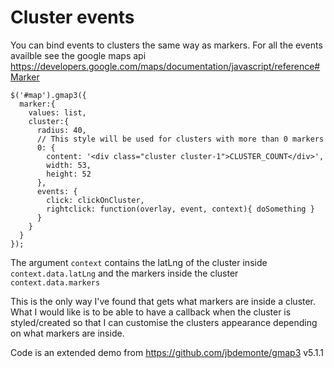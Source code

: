 # Cluster events

You can bind events to clusters the same way as markers. For all the events availble see the google maps api https://developers.google.com/maps/documentation/javascript/reference#Marker

```
$('#map').gmap3({
  marker:{
    values: list,
    cluster:{
      radius: 40, 
      // This style will be used for clusters with more than 0 markers
      0: {
        content: '<div class="cluster cluster-1">CLUSTER_COUNT</div>',
        width: 53,
        height: 52
      },
      events: {
        click: clickOnCluster,
        rightclick: function(overlay, event, context){ doSomething }
      }
    }
  }
});
```

The argument `context` contains the latLng of the cluster inside `context.data.latLng` and the markers inside the cluster `context.data.markers`

This is the only way I've found that gets what markers are inside a cluster.  What I would like is to be able to have a callback when the cluster is styled/created so that I can customise the clusters appearance depending on what markers are inside.

Code is an extended demo from https://github.com/jbdemonte/gmap3 v5.1.1
